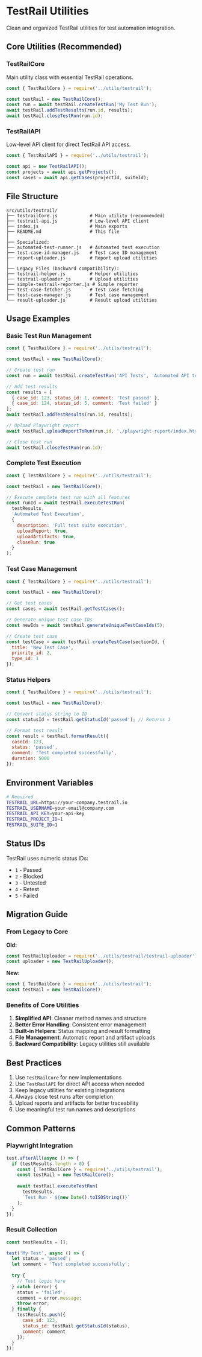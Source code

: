 # TestRail Utilities

Clean and organized TestRail utilities for test automation integration.

## Core Utilities (Recommended)

### TestRailCore
Main utility class with essential TestRail operations.

```javascript
const { TestRailCore } = require('../utils/testrail');

const testRail = new TestRailCore();
const run = await testRail.createTestRun('My Test Run');
await testRail.addTestResults(run.id, results);
await testRail.closeTestRun(run.id);
```

### TestRailAPI
Low-level API client for direct TestRail API access.

```javascript
const { TestRailAPI } = require('../utils/testrail');

const api = new TestRailAPI();
const projects = await api.getProjects();
const cases = await api.getCases(projectId, suiteId);
```

## File Structure

```
src/utils/testrail/
├── testrailCore.js            # Main utility (recommended)
├── testrail-api.js            # Low-level API client
├── index.js                   # Main exports
├── README.md                  # This file
│
├── Specialized:
├── automated-test-runner.js   # Automated test execution
├── test-case-id-manager.js    # Test case ID management
├── report-uploader.js         # Report upload utilities
│
├── Legacy Files (backward compatibility):
├── testrail-helper.js         # Helper utilities
├── testrail-uploader.js       # Upload utilities
├── simple-testrail-reporter.js # Simple reporter
├── test-case-fetcher.js       # Test case fetching
├── test-case-manager.js       # Test case management
└── result-uploader.js         # Result upload utilities
```

## Usage Examples

### Basic Test Run Management
```javascript
const { TestRailCore } = require('../utils/testrail');

const testRail = new TestRailCore();

// Create test run
const run = await testRail.createTestRun('API Tests', 'Automated API testing');

// Add test results
const results = [
  { case_id: 123, status_id: 1, comment: 'Test passed' },
  { case_id: 124, status_id: 5, comment: 'Test failed' }
];
await testRail.addTestResults(run.id, results);

// Upload Playwright report
await testRail.uploadReportToRun(run.id, './playwright-report/index.html');

// Close test run
await testRail.closeTestRun(run.id);
```

### Complete Test Execution
```javascript
const { TestRailCore } = require('../utils/testrail');

const testRail = new TestRailCore();

// Execute complete test run with all features
const runId = await testRail.executeTestRun(
  testResults,
  'Automated Test Execution',
  {
    description: 'Full test suite execution',
    uploadReport: true,
    uploadArtifacts: true,
    closeRun: true
  }
);
```

### Test Case Management
```javascript
const { TestRailCore } = require('../utils/testrail');

const testRail = new TestRailCore();

// Get test cases
const cases = await testRail.getTestCases();

// Generate unique test case IDs
const newIds = await testRail.generateUniqueTestCaseIds(5);

// Create test case
const testCase = await testRail.createTestCase(sectionId, {
  title: 'New Test Case',
  priority_id: 2,
  type_id: 1
});
```

### Status Helpers
```javascript
const { TestRailCore } = require('../utils/testrail');

const testRail = new TestRailCore();

// Convert status string to ID
const statusId = testRail.getStatusId('passed'); // Returns 1

// Format test result
const result = testRail.formatResult({
  caseId: 123,
  status: 'passed',
  comment: 'Test completed successfully',
  duration: 5000
});
```

## Environment Variables

```bash
# Required
TESTRAIL_URL=https://your-company.testrail.io
TESTRAIL_USERNAME=your-email@company.com
TESTRAIL_API_KEY=your-api-key
TESTRAIL_PROJECT_ID=1
TESTRAIL_SUITE_ID=1
```

## Status IDs

TestRail uses numeric status IDs:
- `1` - Passed
- `2` - Blocked  
- `3` - Untested
- `4` - Retest
- `5` - Failed

## Migration Guide

### From Legacy to Core

**Old:**
```javascript
const TestRailUploader = require('../utils/testrail/testrail-uploader');
const uploader = new TestRailUploader();
```

**New:**
```javascript
const { TestRailCore } = require('../utils/testrail');
const testRail = new TestRailCore();
```

### Benefits of Core Utilities

1. **Simplified API**: Cleaner method names and structure
2. **Better Error Handling**: Consistent error management
3. **Built-in Helpers**: Status mapping and result formatting
4. **File Management**: Automatic report and artifact uploads
5. **Backward Compatibility**: Legacy utilities still available

## Best Practices

1. Use `TestRailCore` for new implementations
2. Use `TestRailAPI` for direct API access when needed
3. Keep legacy utilities for existing integrations
4. Always close test runs after completion
5. Upload reports and artifacts for better traceability
6. Use meaningful test run names and descriptions

## Common Patterns

### Playwright Integration
```javascript
test.afterAll(async () => {
  if (testResults.length > 0) {
    const { TestRailCore } = require('../utils/testrail');
    const testRail = new TestRailCore();
    
    await testRail.executeTestRun(
      testResults,
      `Test Run - ${new Date().toISOString()}`
    );
  }
});
```

### Result Collection
```javascript
const testResults = [];

test('My Test', async () => {
  let status = 'passed';
  let comment = 'Test completed successfully';
  
  try {
    // Test logic here
  } catch (error) {
    status = 'failed';
    comment = error.message;
    throw error;
  } finally {
    testResults.push({
      case_id: 123,
      status_id: testRail.getStatusId(status),
      comment: comment
    });
  }
});
```